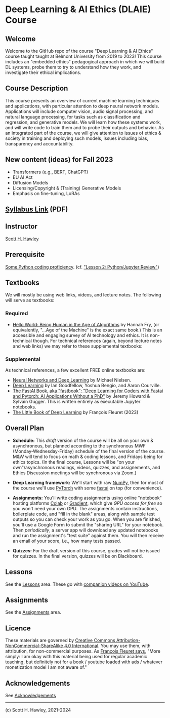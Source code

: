 # Deep Learning & AI Ethics (DLAIE) Course 


## Welcome 

Welcome to the GitHub repo of the course "Deep Learning &amp; AI Ethics" course taught taught at Belmont University from 2019 to 2023!  This course includes an "embedded ethics" pedagogical approach in which we will build DL systems, probe them to try to understand how they work, and investigate their ethical implications.  

## Course Description  

This course presents an overview of current machine learning techniques and applications, with particular attention to deep neural network models. Applications will include computer vision, audio signal processing, and natural language processing, for tasks such as classification and regression, and generative models. We will learn how these systems work, and will write code to train them and to probe their outputs and behavior. As an integrated part of the course, we will give attention to issues of ethics & society in training and deploying such models, issues including bias, transparency and accountability. 

## New content (ideas) for Fall 2023
* Transformers (e.g., BERT, ChatGPT)
* EU AI Act
* Diffusion Models
* Licensing/Copyright & (Training) Generative Models
* Emphasis on fine-tuning, LoRAs


## [Syllabus Link](https://www.dropbox.com/scl/fi/kgfs17hpk0kfydkasnroe/HawleyS_PHYBSADSC4420_Fall2023.pdf?rlkey=1jjbqymdwpf4vm2ot8f718w7b&dl=0) (PDF)


## Instructor

[Scott H. Hawley](https://hedges.belmont.edu/~shawley) 


## Prerequisite

[Some Python coding proficiency](https://www.learnpython.org/). (cf. ["Lesson 2: Python/Jupyter Review"](https://github.com/drscotthawley/DLAIE/blob/main/Lessons/02_PythonReview.ipynb))


## Textbooks

We will mostly be using web links, videos, and lecture notes.  The following will serve as textbooks:

### Required

* [Hello World: Being Human in the Age of Algorithms](https://wwnorton.com/books/Hello-World) by Hannah Fry,  (or equivalently, "...Age of the Machine" is the exact same book.) This is an accessible and engaging survey of AI technology and ethics. It is non-technical though. For technical references (again, beyond lecture notes and web links) we may refer to these supplemental textbooks:

###  Supplemental

As technical references, a few excellent FREE online textbooks are:

* [Neural Networks and Deep Learning](http://deeplearningandneuralnetworks.com/) by Michael Nielsen.
* [Deep Learning](https://www.deeplearningbook.org/) by Ian Goodfellow, Yoshua Bengio, and Aaron Courville.
* [The FastAI Book, aka "fastbook": "Deep Learning for Coders with Fastai and Pytorch: AI Applications Without a PhD"](https://github.com/fastai/fastbook) by Jeremy Howard & Sylvain Gugger. This is written entirely as executable Jupyter notebooks.
* [The Little Book of Deep Learning](https://fleuret.org/public/lbdl.pdf) by François Fleuret (2023)


## Overall Plan

* **Schedule:** This *draft* version of the course will be all on your own & asynchronous, but planned according to the synchronous MWF (Monday-Wednesday-Friday) schedule of the final version of the course.  M&W will tend to focus on math & coding lessons, and Fridays being for ethics topics.  (In the final course, Lessons will be "on your own"/asynchronous readings, videos, quizzes, and assignements, and Ethics Discussion meetings will be synchronous via Zoom.)  

* **Deep Learning framework:** We'll start with raw [NumPy](https://numpy.org/), then for most of the course we'll use [PyTorch](https://pytorch.org/) with some [fastai](https://github.com/fastai/fastai) on top (for convenience). 
* **Assignments:** You'll write coding assignments using online "notebook" hosting platforms [Colab](https://colab.research.google.com) or [Gradient](https://gradient.paperspace.com/), which give *GPU access for free* so you won't need your own GPU. The assignments contain instructions, boilerplate code, and "fill in the blank" areas, along with sample test outputs so you can check your work as you go. When you are finished, you'll use a Google Form to submit the "sharing URL" for your notebook. Then *periodically*, a server app will download any updated notebooks and run the assignment's "test suite" against them. You will then receive an email of your score, i.e., how many tests passed.
* **Quizzes:** For the draft version of this course, grades will not be issued for quizzes. In the final version, quizzes will be on Blackboard. 



## Lessons

See the [Lessons](Lessons/) area.  These go with [companion videos on YouTube](https://www.youtube.com/playlist?list=PLobhwAFRfHjDLcvyy2nB75CzeDa7gLQ09).

## Assignments

See the [Assignments](https://github.com/drscotthawley/DLAIE/tree/main/Assignments) area.


## Licence
These materials are governed by [Creative Commons Attribution-NonCommercial-ShareAlike 4.0 International](https://creativecommons.org/licenses/by-nc-sa/4.0/). You may use them, with attribution, for non-commercial purposes.  As [Francois Fleuret says](https://fleuret.org/dlc/#license), "More simply: I am okay with this material being used for regular academic teaching, but definitely not for a book / youtube loaded with ads / whatever monetization model I am not aware of."


## Acknowledgements
See [Acknowledgements](Acknowledgements.md)



---

(c) Scott H. Hawley, 2021-2024
